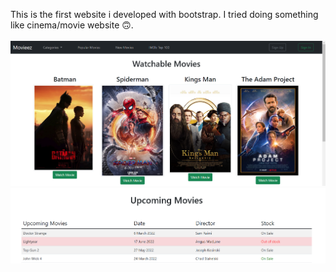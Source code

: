 This is the first website i developed with bootstrap. I tried doing something like cinema/movie website 🙃.
<br/>
<br/>
![alt text](https://raw.githubusercontent.com/MuhammedSGonul/React/main/Learning/Day%20-%203/img/1.png)
<br/>
![alt text](https://raw.githubusercontent.com/MuhammedSGonul/React/main/Learning/Day%20-%203/img/2.png)
